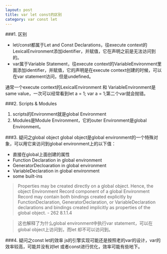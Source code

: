 ```yaml
---
layout: post
title: var let const的区别
category: var const let
---
```


###1. 区别
- let/const都属于Let and Const Declarations，往execute context的LexicalEnvironment添加identifier，并赋值，它在声明之前是无法访问到的。
- var属于Variable Statement，往execute context的VariableEnvironment里面添加identifier，并赋值，它的声明是在execute context创建的时候，可以在var statement访问，但是undefined。

通常一个execute context的LexicalEnvironment 和 VariableEnvironment是same value，一次可以经常看到let a = 1; var a = 1;第二个var就会抛错。

###2. Scripts & Modules
1. scripts的Environment就是global Environment
2. Modules是Module Environment，它的outer Environment是global Environment。

###3. 疑问之global object
global object是global environment的一个特殊对象，可以用它来访问到global environment上的以下值：
- 直接在global上面创建的属性
- Function Declaration in global environment
- GeneratorDecloaration in global environment
- VariableDeclaration in global environment
- some built-ins

> Properties may be created directly on a global object. Hence, the object Environment Record component of a global Environment Record may contain both bindings created explicitly by FunctionDeclaration, GeneratorDeclaration, or VariableDeclaration declarations and bindings created implicitly as properties of the global object.  - 262 8.1.1.4

> 这也解释了为什么global environment中执行var statement，可以在global object上访问到，而let 却不可以访问到。

###4. 疑问之const let的效率
js的引擎实现可能还是按照老的var的设计，var的效率较高，可能并没有对let 或者const进行优化，效率可能有些地下。
